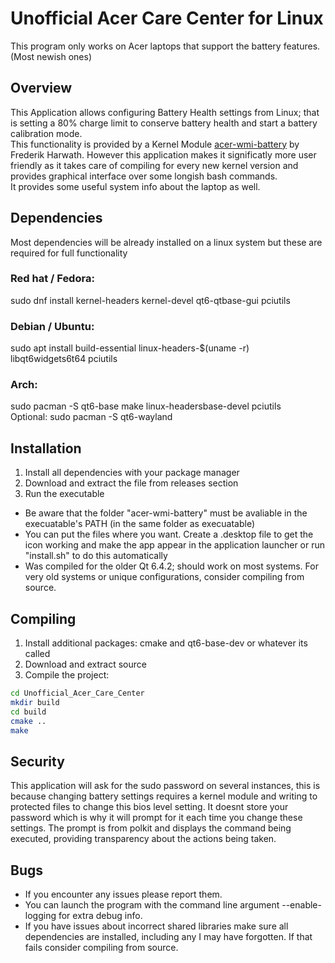 # Unofficial Acer Care Center for Linux

This program only works on Acer laptops that support the battery features. (Most newish ones)

## Overview

This Application allows configuring Battery Health settings from Linux; that is setting a 80% charge limit to conserve battery health and start a battery calibration mode.<br>
This functionality is provided by a Kernel Module [acer-wmi-battery](https://github.com/frederik-h/acer-wmi-battery/) by Frederik Harwath. However this application makes it significatly more user friendly as it takes care of compiling for every new kernel version and provides graphical interface over some longish bash commands. <br>
It provides some useful system info about the laptop as well.

## Dependencies

Most dependencies will be already installed on a linux system but these are required for full functionality

### Red hat / Fedora:
sudo dnf install kernel-headers kernel-devel qt6-qtbase-gui pciutils
### Debian / Ubuntu:
sudo apt install build-essential linux-headers-$(uname -r) libqt6widgets6t64 pciutils
### Arch:
sudo pacman -S qt6-base make linux-headersbase-devel pciutils<br>
Optional: sudo pacman -S qt6-wayland

## Installation

1. Install all dependencies with your package manager
2. Download and extract the file from releases section
3. Run the executable
- Be aware that the folder "acer-wmi-battery" must be avaliable in the execuatable's PATH (in the same folder as execuatable)
- You can put the files where you want. Create a .desktop file to get the icon working and make the app appear in the application launcher or run "install.sh" to do this automatically
- Was compiled for the older Qt 6.4.2; should work on most systems. For very old systems or unique configurations, consider compiling from source.

## Compiling

1. Install additional packages: cmake and qt6-base-dev or whatever its called
2. Download and extract source
3. Compile the project:
```bash
cd Unofficial_Acer_Care_Center
mkdir build
cd build
cmake ..
make
```

## Security

This application will ask for the sudo password on several instances, this is because changing battery settings requires a kernel module and writing to protected files to change this bios level setting. It doesnt store your password which is why it will prompt for it each time you change these settings. The prompt is from polkit and displays the command being executed, providing transparency about the actions being taken.

## Bugs

- If you encounter any issues please report them.
- You can launch the program with the command line argument --enable-logging for extra debug info.
- If you have issues about incorrect shared libraries make sure all dependencies are installed, including any I may have forgotten. If that fails consider compiling from source.

